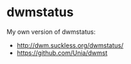 dwmstatus
=========

My own version of dwmstatus:

* http://dwm.suckless.org/dwmstatus/
* https://github.com/Unia/dwmst
